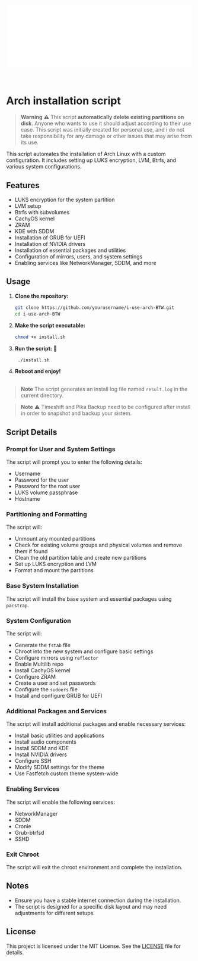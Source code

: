 <p align="center">
  <img src="archlinux-logo.png" alt="Arch Logo"/>
</p>

<br>

# Arch installation script

> **Warning** ⚠️
> This script **automatically delete existing partitions on disk**. Anyone who wants to use it should adjust according to their use case. This script was initially created for personal use, and i do not take responsibility for any damage or other issues that may arise from its use.


This script automates the installation of Arch Linux with a custom configuration. It includes setting up LUKS encryption, LVM, Btrfs, and various system configurations.

## Features

- LUKS encryption for the system partition
- LVM setup
- Btrfs with subvolumes
- CachyOS kernel
- ZRAM
- KDE with SDDM
- Installation of GRUB for UEFI
- Installation of NVIDIA drivers
- Installation of essential packages and utilities
- Configuration of mirrors, users, and system settings
- Enabling services like NetworkManager, SDDM, and more

## Usage

1. **Clone the repository:**

    ```bash
    git clone https://github.com/yourusername/i-use-arch-BTW.git
    cd i-use-arch-BTW
    ```

2. **Make the script executable:**

    ```bash
    chmod +x install.sh
    ```

3. **Run the script:** 🚀

    ```bash
     ./install.sh
    ```
4. **Reboot and enjoy!** 
<br><br>

> **Note**
> The script generates an install log file named `result.log` in the current directory.

> **Note** ⚠️
> Timeshift and Pika Backup need to be configured after install in order to snapshot and backup your sistem. 

## Script Details

### Prompt for User and System Settings

The script will prompt you to enter the following details:

- Username
- Password for the user
- Password for the root user
- LUKS volume passphrase
- Hostname

### Partitioning and Formatting

The script will:

- Unmount any mounted partitions
- Check for existing volume groups and physical volumes and remove them if found
- Clean the old partition table and create new partitions
- Set up LUKS encryption and LVM
- Format and mount the partitions

### Base System Installation

The script will install the base system and essential packages using `pacstrap`.

### System Configuration

The script will:

- Generate the `fstab` file
- Chroot into the new system and configure basic settings
- Configure mirrors using `reflector`
- Enable Multilib repo
- Install CachyOS kernel
- Configure ZRAM
- Create a user and set passwords
- Configure the `sudoers` file
- Install and configure GRUB for UEFI


### Additional Packages and Services

The script will install additional packages and enable necessary services:

- Install basic utilities and applications
- Install audio components
- Install SDDM and KDE
- Install NVIDIA drivers
- Configure SSH
- Modify SDDM settings for the theme
- Use Fastfetch custom theme system-wide

### Enabling Services

The script will enable the following services:

- NetworkManager
- SDDM
- Cronie
- Grub-btrfsd
- SSHD

### Exit Chroot

The script will exit the chroot environment and complete the installation.

## Notes

- Ensure you have a stable internet connection during the installation.
- The script is designed for a specific disk layout and may need adjustments for different setups.

## License

This project is licensed under the MIT License. See the [LICENSE](http://_vscodecontentref_/2) file for details.



